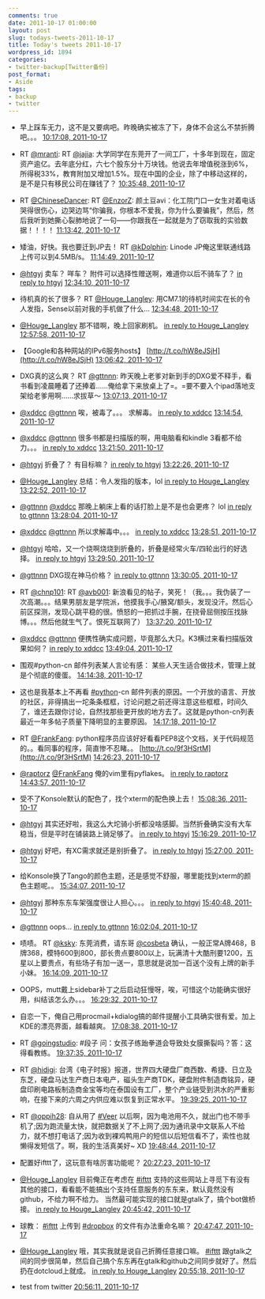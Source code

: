 ```yaml
---
comments: true
date: 2011-10-17 01:00:00
layout: post
slug: todays-tweets-2011-10-17
title: Today's tweets 2011-10-17
wordpress_id: 1894
categories:
- twitter-backup[Twitter备份]
post_format:
- Aside
tags:
- backup
- twitter
---
```





  * 早上踩车无力，这不是又要病吧。昨晚确实被冻了下，身体不会这么不禁折腾吧。。。 [10:17:08, 2011-10-17](http://twitter.com/gfrog/statuses/125757203738140673)





  * RT [@mranti](http://twitter.com/mranti): RT [@jajia](http://twitter.com/jajia): 大学同学在东莞开了一间工厂，十多年到现在，固定资产逾亿。去年底分红，六七个股东分十万块钱。他说去年增值税涨到6%，所得税33%，教育附加又增加1.5%。现在中国的企业，除了中移动这样的，是不是只有移民公司在赚钱了？ [10:35:48, 2011-10-17](http://twitter.com/gfrog/statuses/125761899928358912)





  * RT [@ChineseDancer](http://twitter.com/ChineseDancer): RT [@EnzorZ](http://twitter.com/EnzorZ): 颜土豆avi：化工院门口一女生对着电话哭得很伤心，边哭边骂“你骗我，你根本不爱我，你为什么要骗我”，然后，然后我听到她撕心裂肺地说了一句——你跟我在一起就是为了窃取我的实验数据！！！！ [11:13:42, 2011-10-17](http://twitter.com/gfrog/statuses/125771438111199232)





  * 矮油，好快。我也要迁到JP去！ RT [@kDolphin](http://twitter.com/kDolphin): Linode JP俺这里联通线路上传可以到4.5MB/s。 [11:14:49, 2011-10-17](http://twitter.com/gfrog/statuses/125771720102658049)





  * [@htgyj](http://twitter.com/htgyj) 卖车？ 咩车？ 附件可以选择性赠送啊，难道你以后不骑车了？ [in reply to htgyj](http://twitter.com/htgyj/statuses/125790993491558400) [12:34:10, 2011-10-17](http://twitter.com/gfrog/statuses/125791687577567232)





  * 待机真的长了很多？ RT [@Houge_Langley](http://twitter.com/Houge_Langley): 用CM7.1的待机时间实在长的令人发指，Sense以前对我的手机做了什么… [12:34:48, 2011-10-17](http://twitter.com/gfrog/statuses/125791847011463168)





  * [@Houge_Langley](http://twitter.com/Houge_Langley) 那不错啊，晚上回家刷机。 [in reply to Houge_Langley](http://twitter.com/Houge_Langley/statuses/125792393957081088) [12:57:58, 2011-10-17](http://twitter.com/gfrog/statuses/125797677429571584)





  * 【Google和各种网站的IPv6服务hosts】 [http://t.co/hW8eJSjH](http://t.co/hW8eJSjH) [13:06:42, 2011-10-17](http://twitter.com/gfrog/statuses/125799878088593408)





  * DXG真的这么爽？ RT [@gttnnn](http://twitter.com/gttnnn): 昨天晚上老爹对新到手的DXG爱不释手，看书看到凌晨睡着了还捧着……俺给拿下来放桌上了=。=要不要入个ipad落地支架给老爹用啊……求拔草～ [13:07:13, 2011-10-17](http://twitter.com/gfrog/statuses/125800004957908993)





  * [@xddcc](http://twitter.com/xddcc) [@gttnnn](http://twitter.com/gttnnn) 唉，被毒了。。。 求解毒。 [in reply to xddcc](http://twitter.com/xddcc/statuses/125801000324956160) [13:14:54, 2011-10-17](http://twitter.com/gfrog/statuses/125801940247511040)





  * [@xddcc](http://twitter.com/xddcc) [@gttnnn](http://twitter.com/gttnnn) 很多书都是扫描版的啊，用电脑看和kindle 3看都不给力。。。 [in reply to xddcc](http://twitter.com/xddcc/statuses/125802594135314432) [13:21:50, 2011-10-17](http://twitter.com/gfrog/statuses/125803684599824384)





  * [@htgyj](http://twitter.com/htgyj) 折叠了？ 有目标嘛？ [in reply to htgyj](http://twitter.com/htgyj/statuses/125803603863666688) [13:22:26, 2011-10-17](http://twitter.com/gfrog/statuses/125803836702076928)





  * [@Houge_Langley](http://twitter.com/Houge_Langley) 总结：令人发指的版本，lol [in reply to Houge_Langley](http://twitter.com/Houge_Langley/statuses/125803330919333888) [13:22:52, 2011-10-17](http://twitter.com/gfrog/statuses/125803944789295104)





  * [@gttnnn](http://twitter.com/gttnnn) [@xddcc](http://twitter.com/xddcc) 那晚上躺床上看的话打脸上是不是也会更疼？ lol [in reply to gttnnn](http://twitter.com/gttnnn/statuses/125804129737129984) [13:28:04, 2011-10-17](http://twitter.com/gfrog/statuses/125805252405510144)





  * [@xddcc](http://twitter.com/xddcc) [@gttnnn](http://twitter.com/gttnnn) 所以求解毒中。。。 [in reply to xddcc](http://twitter.com/xddcc/statuses/125804219637833728) [13:28:51, 2011-10-17](http://twitter.com/gfrog/statuses/125805450242428928)





  * [@htgyj](http://twitter.com/htgyj) 哈哈，又一个烧啊烧烧到折叠的，折叠是经常火车/四轮出行的好选择。 [in reply to htgyj](http://twitter.com/htgyj/statuses/125804332359757824) [13:29:50, 2011-10-17](http://twitter.com/gfrog/statuses/125805699111452672)





  * [@gttnnn](http://twitter.com/gttnnn) DXG现在神马价格？ [in reply to gttnnn](http://twitter.com/gttnnn/statuses/125804542146260992) [13:30:05, 2011-10-17](http://twitter.com/gfrog/statuses/125805761417842688)





  * RT [@chnp101](http://twitter.com/chnp101): RT [@avb001](http://twitter.com/avb001): 新浪看见的帖子，笑死！（我。。。我伪装了一次高潮。。。结果男朋友是学院派，他摸我手心/腋窝/额头，发现没汗。然后心前区探测，发现心跳平稳的很。愤怒的一把抓过手腕，在挠骨屈侧按压找脉博。。。然后他就生气了。恨死互联网了） [13:37:20, 2011-10-17](http://twitter.com/gfrog/statuses/125807583830351872)





  * [@xddcc](http://twitter.com/xddcc) [@gttnnn](http://twitter.com/gttnnn) 便携性确实成问题，毕竟那么大只。K3横过来看扫描版效果如何？ [in reply to xddcc](http://twitter.com/xddcc/statuses/125808214028726272) [13:49:04, 2011-10-17](http://twitter.com/gfrog/statuses/125810540554616832)





  * 围观#python-cn 邮件列表某人言论有感： 某些人天生适合做技术，管理上就是个彻底的傻蛋。 [14:14:38, 2011-10-17](http://twitter.com/gfrog/statuses/125816974004588544)





  * 这也是我基本上不再看 [#python](http://search.twitter.com/search?q=%23python)-cn 邮件列表的原因。一个开放的语言、开放的社区，非得搞出一坨条条框框，讨论问题之前还得注意这些框框，时间久了，谁还去跟你讨论，自然找那些更开放的地方去了。这就是python-cn列表最近一年多帖子质量下降明显的主要原因。 [14:17:18, 2011-10-17](http://twitter.com/gfrog/statuses/125817644464087040)





  * RT [@FrankFang](http://twitter.com/FrankFang): python程序员应该好好看看PEP8这个文档，关于代码规范的。。看同事的程序，简直惨不忍睹。。 [http://t.co/9f3HSrtM](http://t.co/9f3HSrtM) [14:26:23, 2011-10-17](http://twitter.com/gfrog/statuses/125819928753344513)





  * [@raptorz](http://twitter.com/raptorz) [@FrankFang](http://twitter.com/FrankFang) 俺的vim里有pyflakes。 [in reply to raptorz](http://twitter.com/raptorz/statuses/125822697883189248) [14:43:57, 2011-10-17](http://twitter.com/gfrog/statuses/125824350317322240)





  * 受不了Konsole默认的配色了，找个xterm的配色换上去！ [15:08:36, 2011-10-17](http://twitter.com/gfrog/statuses/125830555295158273)





  * [@htgyj](http://twitter.com/htgyj) 其实还好啦，我这么大坨骑小折都没啥感脚。当然折叠确实没有大车稳当，但是平时在铺装路上骑足够了。 [in reply to htgyj](http://twitter.com/htgyj/statuses/125831107227828224) [15:16:29, 2011-10-17](http://twitter.com/gfrog/statuses/125832535950364672)





  * [@htgyj](http://twitter.com/htgyj) 好吧，有XC需求就还是别折叠了。 [in reply to htgyj](http://twitter.com/htgyj/statuses/125833713325060096) [15:27:00, 2011-10-17](http://twitter.com/gfrog/statuses/125835182396817408)





  * 给Konsole换了Tango的颜色主题，还是感觉不舒服，哪里能找到xterm的颜色主题呢。。 [15:34:07, 2011-10-17](http://twitter.com/gfrog/statuses/125836976220942336)





  * [@htgyj](http://twitter.com/htgyj) 那种东东车架强度很让人担心。。。 [in reply to htgyj](http://twitter.com/htgyj/statuses/125837264868749312) [15:40:48, 2011-10-17](http://twitter.com/gfrog/statuses/125838656845004800)





  * [@gttnnn](http://twitter.com/gttnnn) oops... [in reply to gttnnn](http://twitter.com/gttnnn/statuses/125843374317109248) [16:02:04, 2011-10-17](http://twitter.com/gfrog/statuses/125844007698960384)





  * 啧啧。 RT [@ksky](http://twitter.com/ksky): 东莞消费，请东哥 [@cosbeta](http://twitter.com/cosbeta) 确认，一般正常A牌468，B牌368，模特600到800，部长贵点要800以上，玩满清十大酷刑要1200，五星以上要贵点，有些场子有加一送一，意思就是说加一百送个没有上牌的新手小妹。 [16:14:09, 2011-10-17](http://twitter.com/gfrog/statuses/125847052038057984)





  * OOPS，mutt戴上sidebar补丁之后启动狂慢呀，唉，可惜这个功能确实很好用，纠结该怎么办。。。 [16:29:32, 2011-10-17](http://twitter.com/gfrog/statuses/125850921409323009)





  * 自恋一下，俺自己用procmail+kdialog搞的邮件提醒小工具确实很有爱。加上KDE的漂亮界面，越看越爽。 [17:08:38, 2011-10-17](http://twitter.com/gfrog/statuses/125860760176951297)





  * RT [@goingstudio](http://twitter.com/goingstudio): #段子 问：女孩子练跆拳道会导致处女膜撕裂吗？答：这得看教练。 [19:37:35, 2011-10-17](http://twitter.com/gfrog/statuses/125898247398100992)





  * RT [@hidigi](http://twitter.com/hidigi): 台湾《电子时报》报道，世界四大硬盘厂商西数、希捷、日立及东芝，硬盘马达生产商日本电产，磁头生产商TDK，硬盘附件制造商铭异，硬盘印刷电路板制造商金宝等均在泰国设有工厂，整个产业链受到洪水的严重影响，在接下来的六周之内供应难以恢复到正常水平。 [19:39:25, 2011-10-17](http://twitter.com/gfrog/statuses/125898705562898432)





  * RT [@oppih28](http://twitter.com/oppih28): 自从用了 [#Veer](http://search.twitter.com/search?q=%23Veer) 以后啊，因为电池用不久，就出门也不带手机了;因为跑流量太快，就把数据关了不上网了;因为通讯录中文联系人不给力，就不想打电话了;因为收到裸鸡鸭用户的短信以后短信看不了，索性也就懒得发短信了。啊，我的生活真美好~ XD [19:48:44, 2011-10-17](http://twitter.com/gfrog/statuses/125901052267593729)





  * 配置好ifttt了，这玩意有啥厉害功能呢？ [20:27:23, 2011-10-17](http://twitter.com/gfrog/statuses/125910777772257280)





  * [@Houge_Langley](http://twitter.com/Houge_Langley) 目前俺正在考虑在 [#ifttt](http://search.twitter.com/search?q=%23ifttt) 支持的这些网站上寻觅下有没有其他的接口，看看能不能搞出个支持任意服务的东东来，默认竟然没有github，不给力啊不给力。 当然最可能实现的接口就是gtalk了，搞个bot做桥接。 [in reply to Houge_Langley](http://twitter.com/Houge_Langley/statuses/125911405823139840) [20:45:42, 2011-10-17](http://twitter.com/gfrog/statuses/125915388641935360)





  * 球教： [#ifttt](http://search.twitter.com/search?q=%23ifttt) 上传到 [#dropbox](http://search.twitter.com/search?q=%23dropbox) 的文件有办法重命名嘛？ [20:47:47, 2011-10-17](http://twitter.com/gfrog/statuses/125915910035877888)





  * [@Houge_Langley](http://twitter.com/Houge_Langley) 哦，其实我就是说自己折腾任意接口嘛。  [#ifttt](http://search.twitter.com/search?q=%23ifttt) 跟gtalk之间的同步很简单，然后自己搞个东东再在gtalk和github之间同步就好了。然后扔在dotcloud上就成。 [in reply to Houge_Langley](http://twitter.com/Houge_Langley/statuses/125916341239685120) [20:55:18, 2011-10-17](http://twitter.com/gfrog/statuses/125917803181117440)





  * test from twitter [20:56:11, 2011-10-17](http://twitter.com/gfrog/statuses/125918025567309824)




